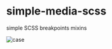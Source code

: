 # simple-media-scss
simple SCSS breakpoints mixins

![case](https://user-images.githubusercontent.com/62562760/230732702-6875e7b8-a61b-4f0d-abb6-5e43ff60f902.png)
